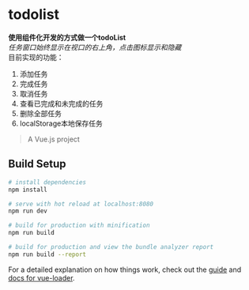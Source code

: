 # todolist
**使用组件化开发的方式做一个todoList**    
*任务窗口始终显示在视口的右上角，点击图标显示和隐藏*   
目前实现的功能：
1. 添加任务
2. 完成任务
3. 取消任务
4. 查看已完成和未完成的任务
5. 删除全部任务
6. localStorage本地保存任务

> A Vue.js project

## Build Setup

``` bash
# install dependencies
npm install

# serve with hot reload at localhost:8080
npm run dev

# build for production with minification
npm run build

# build for production and view the bundle analyzer report
npm run build --report
```

For a detailed explanation on how things work, check out the [guide](http://vuejs-templates.github.io/webpack/) and [docs for vue-loader](http://vuejs.github.io/vue-loader).
